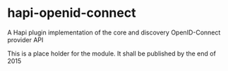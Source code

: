 # hapi-openid-connect
A Hapi plugin implementation of the core and discovery OpenID-Connect provider API

This is a place holder for the module. It shall be published by the end of 2015

